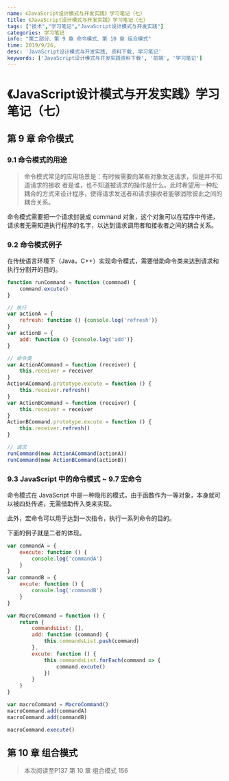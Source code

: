 ```yaml
---
name: 《JavaScript设计模式与开发实践》学习笔记（七）
title: 《JavaScript设计模式与开发实践》学习笔记（七）
tags: ["技术","学习笔记","JavaScript设计模式与开发实践"]
categories: 学习笔记
info: "第二部分、第 9 章 命令模式、第 10 章 组合模式"
time: 2019/9/26,
desc: 'JavaScript设计模式与开发实践, 资料下载, 学习笔记'
keywords: ['JavaScript设计模式与开发实践资料下载', '前端', '学习笔记']
---
```


# 《JavaScript设计模式与开发实践》学习笔记（七）

## 第 9 章 命令模式

### 9.1 命令模式的用途

> 命令模式常见的应用场景是：有时候需要向某些对象发送请求，但是并不知道请求的接收 者是谁，也不知道被请求的操作是什么。此时希望用一种松耦合的方式来设计程序，使得请求发送者和请求接收者能够消除彼此之间的耦合关系。 

命令模式需要把一个请求封装成 command 对象，这个对象可以在程序中传递，请求者无需知道执行程序的名字，以达到请求调用者和接收者之间的耦合关系。

### 9.2 命令模式例子 

在传统语言环境下（Java，C++）实现命令模式，需要借助命令类来达到请求和执行分割开的目的。

```javascript
function runCommand = function (commnad) {
    command.excute()
}

// 执行
var actionA = {
    refresh: function () {console.log('refresh')}
}
var actionB = {
    add: function () {console.log('add')}
}

// 命令类
var ActionACommand = function (receiver) {
    this.receiver = receiver
}
ActionACommand.prototype.excute = function () {
    this.receiver.refresh()
}
var ActionBCommand = function (receiver) {
    this.receiver = receiver
}
ActionBCommand.prototype.excute = function () {
    this.receiver.refresh()
}

// 请求
runCommand(new ActionACommand(actionA))
runCommand(new ActionBCommand(actionB))
```

### 9.3 JavaScript 中的命令模式 ~ 9.7 宏命令

命令模式在 JavaScript 中是一种隐形的模式，由于函数作为一等对象，本身就可以被四处传递，无需借助传入类来实现。

此外，宏命令可以用于达到一次指令，执行一系列命令的目的。

下面的例子就是二者的体现。

```javascript
var commandA = {
    execute: function () {
        console.log('commandA')
    }
}
var commandB = {
    excute: function () {
        console.log('commandB')
    }
}

var MacroCommand = function () {
    return {
        commandsList: [],
        add: function (command) {
            this.commandsList.push(command)
        },
        excute: function () {
            this.commandsList.forEach(command => {
                command.excute()
            })
        }
    }
}

var macroCommand = MacroCommand()
macroCommand.add(commandA)
macroCommand.add(commandB)

macroCommand.execute()
```



## 第 10 章 组合模式



> 本次阅读至P137 第 10 章 组合模式 156